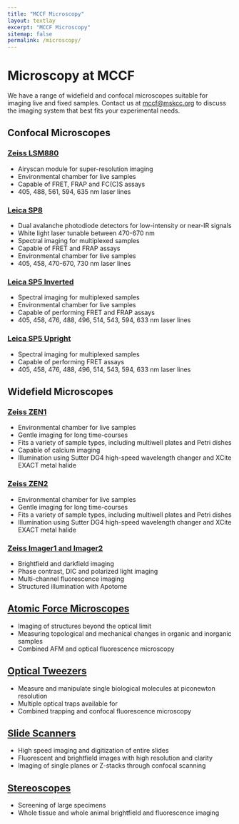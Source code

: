 ```yaml
---
title: "MCCF Microscopy"
layout: textlay
excerpt: "MCCF Microscopy"
sitemap: false
permalink: /microscopy/
---
```


# Microscopy at MCCF

We have a range of widefield and confocal microscopes suitable for imaging live and fixed samples. Contact us at <mccf@mskcc.org> to discuss the imaging system that best fits your experimental needs.

## Confocal Microscopes
### [Zeiss LSM880](lsm880)

- Airyscan module for super-resolution imaging
- Environmental chamber for live samples
- Capable of FRET, FRAP and FC(C)S assays
- 405, 488, 561, 594, 635 nm laser lines

### [Leica SP8](sp8)

- Dual avalanche photodiode detectors for low-intensity or near-IR signals
- White light laser tunable between 470-670 nm
- Spectral imaging for multiplexed samples
- Capable of FRET and FRAP assays
- Environmental chamber for live samples
- 405, 458, 470-670, 730 nm laser lines

### [Leica SP5 Inverted](sp5i)

- Spectral imaging for multiplexed samples
- Environmental chamber for live samples
- Capable of performing FRET and FRAP assays
- 405, 458, 476, 488, 496, 514, 543, 594, 633 nm laser lines
 
### [Leica SP5 Upright](sp5u)

- Spectral imaging for multiplexed samples
- Capable of performing FRET assays
- 405, 458, 476, 488, 496, 514, 543, 594, 633 nm laser lines

## Widefield Microscopes
### [Zeiss ZEN1](zen1)

- Environmental chamber for live samples
- Gentle imaging for long time-courses 
- Fits a variety of sample types, including multiwell plates and Petri dishes
- Capable of calcium imaging
- Illumination using Sutter DG4 high-speed wavelength changer and XCite EXACT metal halide

### [Zeiss ZEN2](zen2)

- Environmental chamber for live samples
- Gentle imaging for long time-courses
- Fits a variety of sample types, including multiwell plates and Petri dishes
- Illumination using Sutter DG4 high-speed wavelength changer and XCite EXACT metal halide

### [Zeiss Imager1 and Imager2](imager)

- Brightfield and darkfield imaging
- Phase contrast, DIC and polarized light imaging
- Multi-channel fluorescence imaging
- Structured illumination with Apotome

## [Atomic Force Microscopes](afm)

- Imaging of structures beyond the optical limit
- Measuring topological and mechanical changes in organic and inorganic samples
- Combined AFM and optical fluorescence microscopy

## [Optical Tweezers](ctrap)

- Measure and manipulate single biological molecules at piconewton resolution
- Multiple optical traps available for 
- Combined trapping and confocal fluorescence microscopy 

## [Slide Scanners](scanners)

- High speed imaging and digitization of entire slides
- Fluorescent and brightfield images with high resolution and clarity
- Imaging of single planes or Z-stacks through confocal scanning

## [Stereoscopes](lumar)

- Screening of large specimens
- Whole tissue and whole animal brightfield and fluorescence imaging
